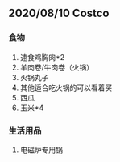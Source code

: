 ## 2020/08/10 Costco
### 食物
1. 速食鸡胸肉*2  
2. 羊肉卷/牛肉卷（火锅）  
3. 火锅丸子
4. 其他适合吃火锅的可以看着买
5. 西瓜  
6. 玉米*4


### 生活用品
1. 电磁炉专用锅  

